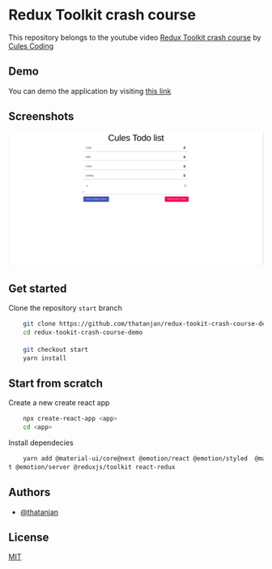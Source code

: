 # Redux Toolkit crash course

This repository belongs to the youtube video [Redux Toolkit crash course]() by [Cules Coding]()

## Demo

You can demo the application by visiting [this link](https://redux-tookit-crash-course-demo.vercel.app/)

## Screenshots

![App Screenshot](https://github.com/thatanjan/redux-tookit-crash-course-demo/blob/client/public/Screenshot.png)

## Get started

Clone the repository `start` branch

```bash
    git clone https://github.com/thatanjan/redux-tookit-crash-course-demo.git
    cd redux-tookit-crash-course-demo

    git checkout start
    yarn install
```

## Start from scratch

Create a new create react app

```bash
    npx create-react-app <app>
    cd <app>
```

Install dependecies

```bash
    yarn add @material-ui/core@next @emotion/react @emotion/styled  @material-ui/icons@nex
t @emotion/server @reduxjs/toolkit react-redux
```

## Authors

- [@thatanjan](https://www.github.com/)

## License

[MIT](https://choosealicense.com/licenses/mit/)
